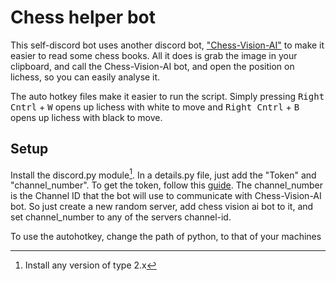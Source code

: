 # Chess helper bot
This self-discord bot uses another discord bot, ["Chess-Vision-AI"](https://chessvision.ai/) to make it easier to read some chess books. All it does is grab the image in your clipboard, and call the Chess-Vision-AI bot, and open the position on lichess, so you can easily analyse it.

The auto hotkey files make it easier to run the script. Simply pressing <kbd>Right Cntrl</kbd> + <kbd>W</kbd> opens up lichess with white to move and <kbd>Right Cntrl</kbd> + <kbd>B</kbd> opens up lichess with black to move.

## Setup
Install the discord.py module[^1]. In a details.py file, just add the "Token" and "channel_number". To get the token, follow this [guide](https://discordhelp.net/discord-token). The channel_number is the Channel ID that the bot will use to communicate with Chess-Vision-AI bot. So just create a new random server, add chess vision ai bot to it, and set channel_number to any of the servers channel-id.

To use the autohotkey, change the path of python, to that of your machines

[^1]: Install any version of type 2.x